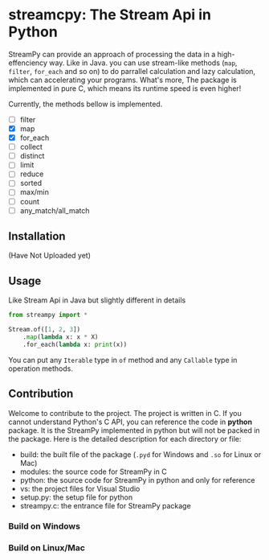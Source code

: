 # streamcpy: The Stream Api in Python

StreamPy can provide an approach of processing the data in a high-effenciency way. Like in Java. you can use stream-like  methods (`map`, `filter`, `for_each` and so on) to do parrallel calculation and lazy calculation, which can accelerating your programs. What's more, The package is implemented in pure C, which means its runtime speed is even higher!

Currently, the methods bellow is implemented.

- [ ] filter
- [x] map
- [x] for_each
- [ ] collect
- [ ] distinct
- [ ] limit
- [ ] reduce
- [ ] sorted
- [ ] max/min
- [ ] count
- [ ] any_match/all_match

## Installation

(Have Not Uploaded yet)

## Usage

Like Stream Api in Java but slightly different in details

```python
from streampy import *

Stream.of([1, 2, 3])
    .map(lambda x: x * X)
    .for_each(lambda x: print(x))

```

You can put any `Iterable` type in `of` method and any `Callable` type in operation methods.

## Contribution

Welcome to contribute to the project. The project is written in C. If you cannot understand Python's C API, you can reference the code in __python__ package. It is the StreamPy implemented in python but will not be packed in the package. Here is the detailed description for each directory or file:

- build: the built file of the package (`.pyd` for Windows and `.so` for Linux or Mac)
- modules: the source code for StreamPy in C
- python: the source code for StreamPy in python and only for reference
- vs: the project files for Visual Studio
- setup.py: the setup file for python
- streampy.c: the entrance file for StreamPy package
  
### Build on Windows



### Build on Linux/Mac
